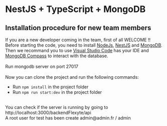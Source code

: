 # NestJS + TypeScript + MongoDB

## Installation procedure for new team members

If you are a new developer coming in the team, first of all WELCOME !!
<br/>
Before starting the code, you need to install [NodeJs](https://nodejs.org/en), [NestJS](https://docs.nestjs.com/) and [MongoDB](https://www.mongodb.com/docs/manual/installation/).
<br/>
Then we recommand you to use [Visual Studio Code](https://code.visualstudio.com/) has your IDE and [MongoDB Compass](https://www.mongodb.com/products/compass) to interact with the database.
<br/>
<br>
Run mongodb server on port 27017
<br/>
<br>
Now you can clone the project and run the following commands:
  - Run `npm install` in the project folder
  - Run `npm run start:dev` in the project folder
<br/>
You can check if the server is running by going to http://localhost:3000/backendFlexyte/api
<br>
A root user for test has been create admin@admin.fr / admin
<br/>

